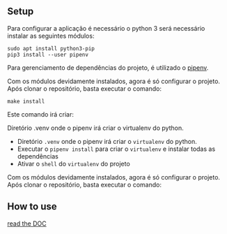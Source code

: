 ## Setup
Para configurar a aplicação é necessário o python 3 será necessário instalar as seguintes módulos:

```
sudo apt install python3-pip
pip3 install --user pipenv
```

Para gerenciamento de dependências do projeto, é utilizado o [pipenv](https://pipenv.pypa.io/en/latest/).

Com os módulos devidamente instalados, agora é só configurar o projeto. Após clonar o repositório, basta executar o comando:


```
make install
```

Este comando irá criar:

Diretório .venv onde o pipenv irá criar o virtualenv do python.
* Diretório `.venv` onde o pipenv irá criar o `virtualenv` do python. 
* Executar o `pipenv install` para criar o `virtualenv` e instalar todas as dependências
* Ativar o `shell` do `virtualenv` do projeto

Com os módulos devidamente instalados, agora é só configurar o projeto. Após clonar o repositório, basta executar o comando:

## How to use
[read the DOC](./DOC.md)
